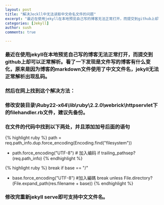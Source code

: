 ```yaml
---
layout: post
title: "解决Jeckll中无法读取中文命名文件的问题"
excerpt: "最近在使用jekyll在本地预览自己写的博客无法正常打开，而提交到github上却可以正常解析。看了一下发现是文件写的博客有什么变化，原来是因为博客的markdown文件使用了中文文件名，jekyll无法正常解析出现乱码"
categories: [Jekyll]
author: sush
comments: true

---
```

### 最近在使用jekyll在本地预览自己写的博客无法正常打开，而提交到github上却可以正常解析。看了一下发现是文件写的博客有什么变化，原来是因为博客的markdown文件使用了中文文件名，jekyll无法正常解析出现乱码。

### 然后在网上找到这个解决方法：
### 修改安装目录\Ruby22-x64\lib\ruby\2.2.0\webrick\httpservlet下的filehandler.rb文件，建议先备份。

### 在文件的代码中找到以下两处，并且添加加号后面的语句


{% highlight ruby %}
path = req.path_info.dup.force_encoding(Encoding.find("filesystem"))
+ path.force_encoding("UTF-8") # 加入编码
if trailing_pathsep?(req.path_info)
{% endhighlight %}



{% highlight ruby %}
break if base == "/"
+ base.force_encoding("UTF-8") #加入編碼
break unless File.directory?(File.expand_path(res.filename + base))
{% endhighlight %}

### 修改完重新jekyll serve即可支持中文文件名。
